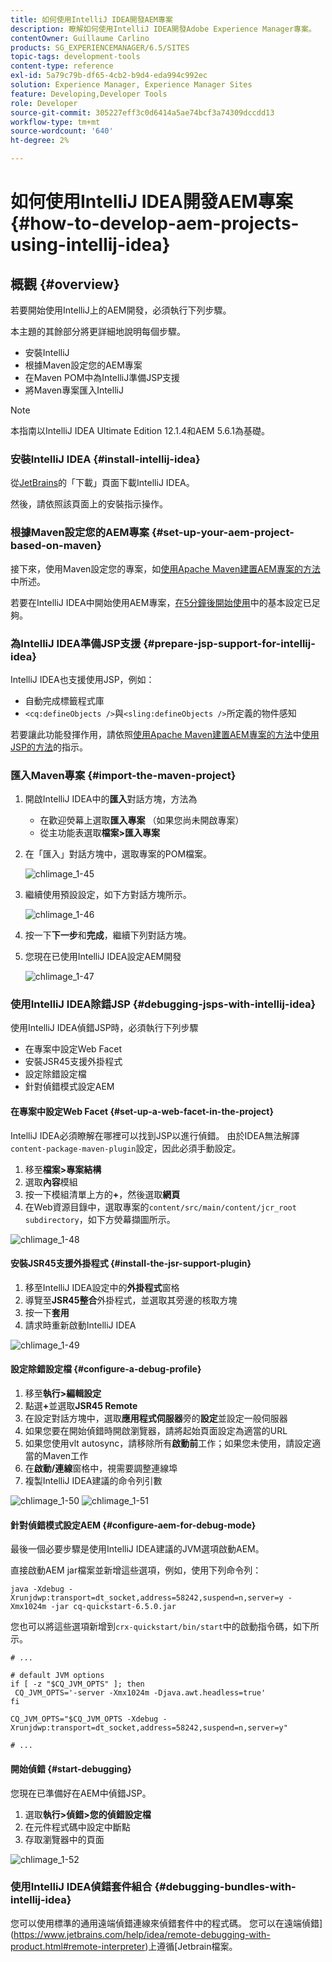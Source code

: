 ```yaml
---
title: 如何使用IntelliJ IDEA開發AEM專案
description: 瞭解如何使用IntelliJ IDEA開發Adobe Experience Manager專案。
contentOwner: Guillaume Carlino
products: SG_EXPERIENCEMANAGER/6.5/SITES
topic-tags: development-tools
content-type: reference
exl-id: 5a79c79b-df65-4cb2-b9d4-eda994c992ec
solution: Experience Manager, Experience Manager Sites
feature: Developing,Developer Tools
role: Developer
source-git-commit: 305227eff3c0d6414a5ae74bcf3a74309dccdd13
workflow-type: tm+mt
source-wordcount: '640'
ht-degree: 2%

---
```


# 如何使用IntelliJ IDEA開發AEM專案{#how-to-develop-aem-projects-using-intellij-idea}

## 概觀 {#overview}

若要開始使用IntelliJ上的AEM開發，必須執行下列步驟。

本主題的其餘部分將更詳細地說明每個步驟。

* 安裝IntelliJ
* 根據Maven設定您的AEM專案
* 在Maven POM中為IntelliJ準備JSP支援
* 將Maven專案匯入IntelliJ

>[!NOTE]
>
>本指南以IntelliJ IDEA Ultimate Edition 12.1.4和AEM 5.6.1為基礎。

### 安裝IntelliJ IDEA {#install-intellij-idea}

從[JetBrains](https://www.jetbrains.com/idea/download/)的「下載」頁面下載IntelliJ IDEA。

然後，請依照該頁面上的安裝指示操作。

### 根據Maven設定您的AEM專案 {#set-up-your-aem-project-based-on-maven}

接下來，使用Maven設定您的專案，如[使用Apache Maven建置AEM專案的方法](/help/sites-developing/ht-projects-maven.md)中所述。

若要在IntelliJ IDEA中開始使用AEM專案，[在5分鐘後開始使用](https://maven.apache.org/guides/getting-started/maven-in-five-minutes.html)中的基本設定已足夠。

### 為IntelliJ IDEA準備JSP支援 {#prepare-jsp-support-for-intellij-idea}

IntelliJ IDEA也支援使用JSP，例如：

* 自動完成標籤程式庫
* `<cq:defineObjects />`與`<sling:defineObjects />`所定義的物件感知

若要讓此功能發揮作用，請依照[使用Apache Maven建置AEM專案的方法](/help/sites-developing/ht-projects-maven.md)中[使用JSP的方法](/help/sites-developing/ht-projects-maven.md#how-to-work-with-jsps)的指示。

### 匯入Maven專案 {#import-the-maven-project}

1. 開啟IntelliJ IDEA中的&#x200B;**匯入**&#x200B;對話方塊，方法為

   * 在歡迎熒幕上選取&#x200B;**匯入專案** （如果您尚未開啟專案）
   * 從主功能表選取&#x200B;**檔案>匯入專案**

1. 在「匯入」對話方塊中，選取專案的POM檔案。

   ![chlimage_1-45](assets/chlimage_1-45a.png)

1. 繼續使用預設設定，如下方對話方塊所示。

   ![chlimage_1-46](assets/chlimage_1-46a.png)

1. 按一下&#x200B;**下一步**&#x200B;和&#x200B;**完成**，繼續下列對話方塊。
1. 您現在已使用IntelliJ IDEA設定AEM開發

   ![chlimage_1-47](assets/chlimage_1-47a.png)

### 使用IntelliJ IDEA除錯JSP {#debugging-jsps-with-intellij-idea}

使用IntelliJ IDEA偵錯JSP時，必須執行下列步驟

* 在專案中設定Web Facet
* 安裝JSR45支援外掛程式
* 設定除錯設定檔
* 針對偵錯模式設定AEM

#### 在專案中設定Web Facet {#set-up-a-web-facet-in-the-project}

IntelliJ IDEA必須瞭解在哪裡可以找到JSP以進行偵錯。 由於IDEA無法解譯`content-package-maven-plugin`設定，因此必須手動設定。

1. 移至&#x200B;**檔案>專案結構**
1. 選取&#x200B;**內容**&#x200B;模組
1. 按一下模組清單上方的&#x200B;**+**，然後選取&#x200B;**網頁**
1. 在Web資源目錄中，選取專案的`content/src/main/content/jcr_root subdirectory`，如下方熒幕擷圖所示。

![chlimage_1-48](assets/chlimage_1-48a.png)

#### 安裝JSR45支援外掛程式 {#install-the-jsr-support-plugin}

1. 移至IntelliJ IDEA設定中的&#x200B;**外掛程式**&#x200B;窗格
1. 導覽至&#x200B;**JSR45整合**&#x200B;外掛程式，並選取其旁邊的核取方塊
1. 按一下&#x200B;**套用**
1. 請求時重新啟動IntelliJ IDEA

![chlimage_1-49](assets/chlimage_1-49a.png)

#### 設定除錯設定檔 {#configure-a-debug-profile}

1. 移至&#x200B;**執行>編輯設定**
1. 點選&#x200B;**+**&#x200B;並選取&#x200B;**JSR45 Remote**
1. 在設定對話方塊中，選取&#x200B;**應用程式伺服器**&#x200B;旁的&#x200B;**設定**&#x200B;並設定一般伺服器
1. 如果您要在開始偵錯時開啟瀏覽器，請將起始頁面設定為適當的URL
1. 如果您使用vlt autosync，請移除所有&#x200B;**啟動前**&#x200B;工作；如果您未使用，請設定適當的Maven工作
1. 在&#x200B;**啟動/連線**&#x200B;窗格中，視需要調整連線埠
1. 複製IntelliJ IDEA建議的命令列引數

![chlimage_1-50](assets/chlimage_1-50a.png) ![chlimage_1-51](assets/chlimage_1-51a.png)

#### 針對偵錯模式設定AEM {#configure-aem-for-debug-mode}

最後一個必要步驟是使用IntelliJ IDEA建議的JVM選項啟動AEM。

直接啟動AEM jar檔案並新增這些選項，例如，使用下列命令列：

`java -Xdebug -Xrunjdwp:transport=dt_socket,address=58242,suspend=n,server=y -Xmx1024m -jar cq-quickstart-6.5.0.jar`

您也可以將這些選項新增到`crx-quickstart/bin/start`中的啟動指令碼，如下所示。

```shell
# ...

# default JVM options
if [ -z "$CQ_JVM_OPTS" ]; then
 CQ_JVM_OPTS='-server -Xmx1024m -Djava.awt.headless=true'
fi

CQ_JVM_OPTS="$CQ_JVM_OPTS -Xdebug -Xrunjdwp:transport=dt_socket,address=58242,suspend=n,server=y"

# ...
```

#### 開始偵錯 {#start-debugging}

您現在已準備好在AEM中偵錯JSP。

1. 選取&#x200B;**執行>偵錯>您的偵錯設定檔**
1. 在元件程式碼中設定中斷點
1. 存取瀏覽器中的頁面

![chlimage_1-52](assets/chlimage_1-52a.png)

### 使用IntelliJ IDEA偵錯套件組合 {#debugging-bundles-with-intellij-idea}

您可以使用標準的通用遠端偵錯連線來偵錯套件中的程式碼。 您可以在遠端偵錯](https://www.jetbrains.com/help/idea/remote-debugging-with-product.html#remote-interpreter)上遵循[Jetbrain檔案。
